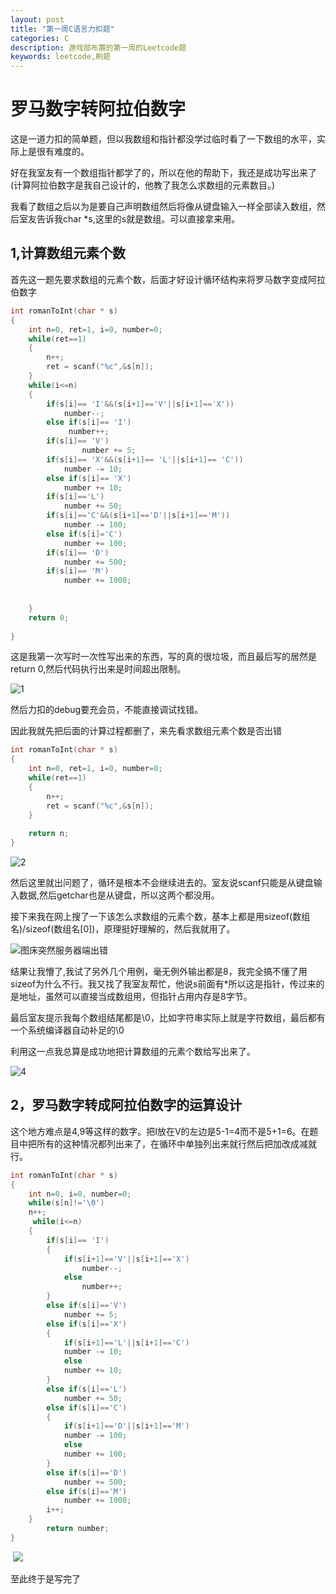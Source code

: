 ```yaml
---
layout: post
title: "第一周C语言力扣题"
categories: C
description: 游戏部布置的第一周的Leetcode题
keywords: leetcode,刷题
---
```


# 罗马数字转阿拉伯数字

  这是一道力扣的简单题，但以我数组和指针都没学过临时看了一下数组的水平，实际上是很有难度的。

  好在我室友有一个数组指针都学了的，所以在他的帮助下，我还是成功写出来了(计算阿拉伯数字是我自己设计的，他教了我怎么求数组的元素数目。)

  我看了数组之后以为是要自己声明数组然后将像从键盘输入一样全部读入数组，然后室友告诉我char *s,这里的s就是数组。可以直接拿来用。

## 1,计算数组元素个数

  首先这一题先要求数组的元素个数，后面才好设计循环结构来将罗马数字变成阿拉伯数字  

```c
int romanToInt(char * s)
{
    int n=0, ret=1, i=0, number=0;
    while(ret==1)
    {
        n++;
        ret = scanf("%c",&s[n]);
    }
    while(i<=n)
    {
        if(s[i]== 'I'&&(s[i+1]=='V'||s[i+1]=='X'))
            number--;
        else if(s[i]== 'I')
             number++;
        if(s[i]== 'V')
                number += 5;
        if(s[i]== 'X'&&(s[i+1]== 'L'||s[i+1]== 'C'))
            number -= 10;
        else if(s[i]== 'X')
            number += 10;
        if(s[i]=='L')
            number += 50;
        if(s[i]=='C'&&(s[i+1]=='D'||s[i+1]=='M'))
            number -= 100;
        else if(s[i]='C')
            number += 100;
        if(s[i]== 'D')
            number += 500;
        if(s[i]== 'M')
            number += 1000;                             
            
        
    }
    return 0;
    
}
```

  这是我第一次写时一次性写出来的东西，写的真的很垃圾，而且最后写的居然是return 0,然后代码执行出来是时间超出限制。

![1](https://i.loli.net/2021/11/07/xOARrv14LW2CtgE.png)

  然后力扣的debug要充会员，不能直接调试找错。

  因此我就先把后面的计算过程都删了，来先看求数组元素个数是否出错

```c
int romanToInt(char * s)
{
    int n=0, ret=1, i=0, number=0;
    while(ret==1)
    {
        n++;
        ret = scanf("%c",&s[n]);
    }
    
    return n;
}

```

![2](https://i.loli.net/2021/11/07/YBoGmDS9hPvcNxe.png)

  然后这里就出问题了，循环是根本不会继续进去的。室友说scanf只能是从键盘输入数据,然后getchar也是从键盘，所以这两个都没用。

  接下来我在网上搜了一下该怎么求数组的元素个数，基本上都是用sizeof(数组名)/sizeof(数组名[0])，原理挺好理解的，然后我就用了。

  ![图床突然服务器端出错](https://pic.imgdb.cn/item/6187650f2ab3f51d91472f5c.png)

  结果让我懵了,我试了另外几个用例，毫无例外输出都是8，我完全搞不懂了用sizeof为什么不行。我又找了我室友帮忙，他说s前面有*所以这是指针，传过来的是地址，虽然可以直接当成数组用，但指针占用内存是8字节。

  最后室友提示我每个数组结尾都是\0，比如字符串实际上就是字符数组，最后都有一个系统编译器自动补足的\0

  利用这一点我总算是成功地把计算数组的元素个数给写出来了。

  ![4](https://pic.imgdb.cn/item/6187668b2ab3f51d91491724.png)

## 2，罗马数字转成阿拉伯数字的运算设计

  这个地方难点是4,9等这样的数字。把I放在V的左边是5-1=4而不是5+1=6。在题目中把所有的这种情况都列出来了，在循环中单独列出来就行然后把加改成减就行。

```c
int romanToInt(char * s)
{
    int n=0, i=0, number=0;
    while(s[n]!='\0')
    n++;
     while(i<=n)
    {
        if(s[i]== 'I')
        {
            if(s[i+1]=='V'||s[i+1]=='X')
                number--;
            else
                number++;
        }
        else if(s[i]=='V')
            number += 5;
        else if(s[i]=='X')
        {
            if(s[i+1]=='L'||s[i+1]=='C')
            number -= 10;
            else
            number += 10;
        }
        else if(s[i]=='L')
            number += 50;
        else if(s[i]=='C')
        {
            if(s[i+1]=='D'||s[i+1]=='M')
            number -= 100;
            else
            number += 100;
        }
        else if(s[i]=='D')
            number += 500;
        else if(s[i]=='M')
            number += 1000;    
        i++;
    }          
        return number;
}
```

​    ![](https://pic.imgdb.cn/item/6187692c2ab3f51d914c0590.png)



  至此终于是写完了

